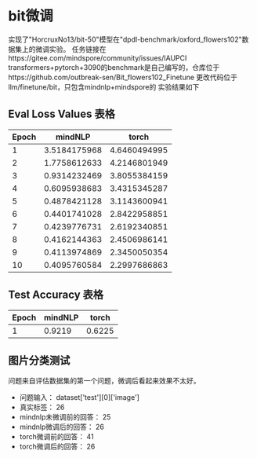# bit微调

实现了"HorcruxNo13/bit-50"模型在"dpdl-benchmark/oxford_flowers102"数据集上的微调实验。
任务链接在https://gitee.com/mindspore/community/issues/IAUPCI
transformers+pytorch+3090的benchmark是自己编写的，仓库位于https://github.com/outbreak-sen/Bit_flowers102_Finetune
更改代码位于llm/finetune/bit，只包含mindnlp+mindspore的
实验结果如下

## Eval Loss Values 表格

| Epoch | mindNLP       | torch         |
|-------|---------------|---------------|
| 1     | 3.5184175968  | 4.6460494995  |
| 2     | 1.7758612633  | 4.2146801949  |
| 3     | 0.9314232469  | 3.8055384159  |
| 4     | 0.6095938683  | 3.4315345287  |
| 5     | 0.4878421128  | 3.1143600941  |
| 6     | 0.4401741028  | 2.8422958851  |
| 7     | 0.4239776731  | 2.6192340851  |
| 8     | 0.4162144363  | 2.4506986141  |
| 9     | 0.4113974869  | 2.3450050354  |
| 10    | 0.4095760584  | 2.2997686863  |

## Test Accuracy 表格

| Epoch | mindNLP       | torch         |
|-------|---------------|---------------|
| 1     | 0.9219        | 0.6225        |

## 图片分类测试

问题来自评估数据集的第一个问题，微调后看起来效果不太好。

* 问题输入：
  dataset['test'][0]['image']
* 真实标签：
  26  
* mindnlp未微调前的回答：
  25
* mindnlp微调后的回答：
  26
* torch微调前的回答：
  41
* torch微调后的回答：
  26